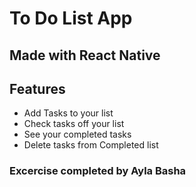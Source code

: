 # To Do List App

## Made with React Native

## Features
* Add Tasks to your list 
* Check tasks off your list
* See your completed tasks 
* Delete tasks from Completed list

### Excercise completed by Ayla Basha
